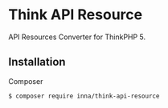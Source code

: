 # Think API Resource

API Resources Converter for ThinkPHP 5.

## Installation

Composer

```shell
$ composer require inna/think-api-resource
```
